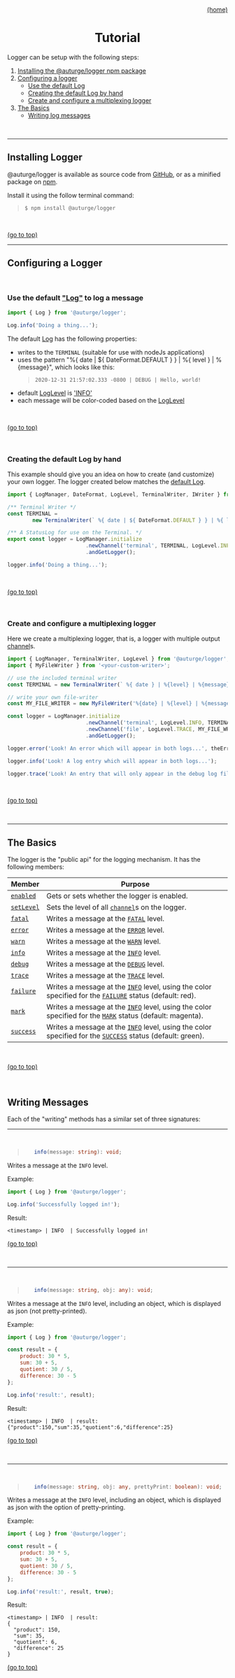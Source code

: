 <div id="top" align="right"><a href="https://github.com/auturge/logger#top">(home)</a></div>

<h1 align="center">Tutorial</h1>

Logger can be setup with the following steps:

1. [Installing the @auturge/logger npm package](#installing-logger)
1. [Configuring a logger](#configuring-a-logger)
    - [Use the default Log](#default-log)
    - [Creating the default Log by hand](#default-by-hand)
    - [Create and configure a multiplexing logger](#multiplexing-logger)
1. [The Basics](#the-basics)
    - [Writing log messages](#writing-messages)

<br>

----

## Installing Logger ##

@auturge/logger is available as source code from [GitHub][github-url], or as a minified package on [npm][npm-url].

Install it using the follow terminal command:

> ```shell
> $ npm install @auturge/logger
> ```

<br>

<a href="#top">(go to top)</a>

----

## Configuring a Logger ##

<br>

### <a id="default-log"></a>Use the default ["Log"](./api/log#top) to log a message ###

```javascript
import { Log } from '@auturge/logger';

Log.info('Doing a thing...');
```

The default [Log](./api/log#top) has the following properties:

- writes to the `TERMINAL` (suitable for use with nodeJs applications)
- uses the pattern  "%{ date | ${ DateFormat.DEFAULT } } | %{ level } | %{message}", which looks like this:
  > ``` 2020-12-31 21:57:02.333 -0800 | DEBUG | Hello, world! ```
- default [LogLevel](./api/loglevel#log-levels) is ['INFO'](./api/loglevel#log-levels)
- each message will be color-coded based on the [LogLevel](./api/loglevel#log-levels)

<br>

<a href="#top">(go to top)</a>

<br>

### <a id="default-by-hand"></a> Creating the default Log by hand ###

This example should give you an idea on how to create (and customize) your own logger. The logger created below matches the [default Log](#default-log).

```javascript
import { LogManager, DateFormat, LogLevel, TerminalWriter, IWriter } from '@auturge/logger';

/** Terminal Writer */
const TERMINAL = 
        new TerminalWriter(` %{ date | ${ DateFormat.DEFAULT } } | %{ level } | %{message}`);

/** A StatusLog for use on the Terminal. */
export const logger = LogManager.initialize
                         .newChannel('terminal', TERMINAL, LogLevel.INFO)
                         .andGetLogger();

logger.info('Doing a thing...');
```

<br>

<a href="#top">(go to top)</a>

<br>

### <a id="multiplexing-logger"></a> Create and configure a multiplexing logger ###

Here we create a multiplexing logger, that is, a logger with multiple output [channel](./api/iChannel#top)s.

```javascript
import { LogManager, TerminalWriter, LogLevel } from '@auturge/logger';
import { MyFileWriter } from '<your-custom-writer>';

// use the included terminal writer
const TERMINAL = new TerminalWriter(` %{ date } | %{level} | %{message}`);

// write your own file-writer
const MY_FILE_WRITER = new MyFileWriter('%{date} | %{level} | %{message}');

const logger = LogManager.initialize
                         .newChannel('terminal', LogLevel.INFO, TERMINAL)
                         .newChannel('file', LogLevel.TRACE, MY_FILE_WRITER)
                         .andGetLogger();

logger.error('Look! An error which will appear in both logs...', theError);

logger.info('Look! A log entry which will appear in both logs...');

logger.trace('Look! An entry that will only appear in the debug log file...');

```

<br>

<a href="#top">(go to top)</a>

<br>

----

## The Basics ##

The logger is the "public api" for the logging mechanism. It has the following members:

|Member|Purpose|
|---|---|
[`enabled`](./api/iLog#enabled)|Gets or sets whether the logger is enabled.
[`setLevel`](./api/iLog#setLevel)|Sets the level of all [`channel`](./api/IChannel#top)s on the logger.
[`fatal`](./api/iLog#fatal) | Writes a message at the [`FATAL`](./api/loglevel#log-levels) level.
[`error`](./api/iLog#error) | Writes a message at the [`ERROR`](./api/loglevel#log-levels) level.
[`warn`](./api/iLog#warn) | Writes a message at the [`WARN`](./api/loglevel#log-levels) level.
[`info`](./api/iLog#info) | Writes a message at the [`INFO`](./api/loglevel#log-levels) level.
[`debug`](./api/iLog#debug) | Writes a message at the [`DEBUG`](./api/loglevel#log-levels) level.
[`trace`](./api/iLog#trace) | Writes a message at the [`TRACE`](./api/loglevel#log-levels) level.
[`failure`](./api/iStatusLog#entry-statuses) | Writes a message at the [`INFO`](./api/loglevel#log-levels) level, using the color specified for the [`FAILURE`](api/logstatus#entry-statuses) status (default: red).
[`mark`](./api/iStatusLog#entry-statuses) | Writes a message at the [`INFO`](./api/loglevel#log-levels) level, using the color specified for the [`MARK`](api/logstatus#entry-statuses) status (default: magenta).
[`success`](./api/iStatusLog#entry-statuses) | Writes a message at the [`INFO`](./api/loglevel#log-levels) level, using the color specified for the [`SUCCESS`](api/logstatus#entry-statuses) status (default: green).

<br>

<a href="#top">(go to top)</a>

<br>

## Writing Messages ##

Each of the "writing" methods has a similar set of three signatures:
<br>

----

<br>

>```typescript
>    info(message: string): void;
>```

Writes a message at the `INFO` level.

Example:

```javascript
import { Log } from '@auturge/logger';

Log.info('Successfully logged in!');
```

Result:

```text
<timestamp> | INFO  | Successfully logged in!
```

<a href="#top">(go to top)</a>

<br>

----

<br>

>```typescript
>    info(message: string, obj: any): void;
>```

Writes a message at the `INFO` level, including an object, which is displayed as json (not pretty-printed).

Example:

```javascript
import { Log } from '@auturge/logger';

const result = { 
    product: 30 * 5,
    sum: 30 + 5,
    quotient: 30 / 5,
    difference: 30 - 5
};

Log.info('result:', result);
```

Result:

```text
<timestamp> | INFO  | result:
{"product":150,"sum":35,"quotient":6,"difference":25}
```

<a href="#top">(go to top)</a>

<br>

----

<br>

>```typescript
>    info(message: string, obj: any, prettyPrint: boolean): void;
>```

Writes a message at the `INFO` level, including an object, which is displayed as json with the option of pretty-printing.

Example:

```javascript
import { Log } from '@auturge/logger';

const result = { 
    product: 30 * 5,
    sum: 30 + 5,
    quotient: 30 / 5,
    difference: 30 - 5
};

Log.info('result:', result, true);
```

Result:

```text
<timestamp> | INFO  | result:
{
  "product": 150,
  "sum": 35,
  "quotient": 6,
  "difference": 25
}
```

<a href="#top">(go to top)</a>

<br>

[github-url]: https://github.com/auturge/logger
[npm-url]: https://www.npmjs.com/package/@auturge/logger
